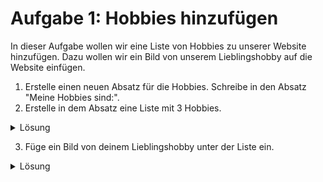 # Aufgabe 1: Hobbies hinzufügen

In dieser Aufgabe wollen wir eine Liste von Hobbies zu unserer Website hinzufügen. Dazu wollen wir ein Bild von unserem Lieblingshobby auf die Website einfügen.

1. Erstelle einen neuen Absatz für die Hobbies. Schreibe in den Absatz "Meine Hobbies sind:".
2. Erstelle in dem Absatz eine Liste mit 3 Hobbies.

<details>
  <summary>Lösung</summary>

```html
<p>Meine Hobbies sind:
<ul>
    <li>Programmieren</li>
    <li>Fußball</li>
    <li>Zeichnen</li>
</ul>
</p>
```

</details>

3. Füge ein Bild von deinem Lieblingshobby unter der Liste ein.

<details>
  <summary>Lösung</summary>

```html
<p>Meine Hobbies sind:
<ul>
    <li>Programmieren</li>
    <li>Fußball</li>
    <li>Zeichnen</li>
</ul>
</p>
<img src="https://cms.sachsen.schule/fileadmin/_migrated/pics/Informatik.gif"/>
```

</details>
